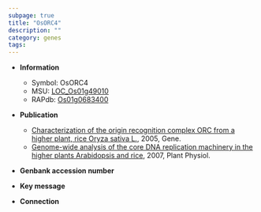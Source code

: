 ```yaml
---
subpage: true
title: "OsORC4"
description: ""
category: genes
tags: 
---
```


* **Information**  
    + Symbol: OsORC4  
    + MSU: [LOC_Os01g49010](http://rice.plantbiology.msu.edu/cgi-bin/ORF_infopage.cgi?orf=LOC_Os01g49010)  
    + RAPdb: [Os01g0683400](http://rapdb.dna.affrc.go.jp/viewer/gbrowse_details/irgsp1?name=Os01g0683400)  

* **Publication**  
    + [Characterization of the origin recognition complex ORC from a higher plant, rice Oryza sativa L.](http://www.ncbi.nlm.nih.gov/pubmed?term=Characterization+of+the+origin+recognition+complex+ORC+from+a+higher+plant,+rice+Oryza+sativa+L.%5BTitle%5D), 2005, Gene.
    + [Genome-wide analysis of the core DNA replication machinery in the higher plants Arabidopsis and rice](http://www.ncbi.nlm.nih.gov/pubmed?term=Genome-wide+analysis+of+the+core+DNA+replication+machinery+in+the+higher+plants+Arabidopsis+and+rice%5BTitle%5D), 2007, Plant Physiol.

* **Genbank accession number**  

* **Key message**  

* **Connection**  



